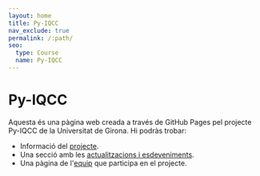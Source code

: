 ```yaml
---
layout: home
title: Py-IQCC
nav_exclude: true
permalink: /:path/
seo:
  type: Course
  name: Py-IQCC
---
```


# Py-IQCC

Aquesta és una pàgina web creada a través de GitHub Pages pel projecte Py-IQCC de la Universitat de Girona. Hi podràs trobar:

- Informació del [projecte](about.md).
- Una secció amb les [actualitzacions i esdeveniments](calendar.md).
- Una pàgina de l'[equip](equip.md) que participa en el projecte.
